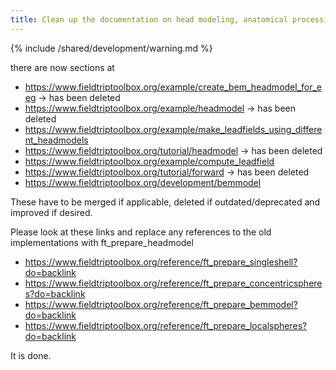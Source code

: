 ```yaml
---
title: Clean up the documentation on head modeling, anatomical processing, etc.
---
```


{% include /shared/development/warning.md %}


there are now sections at

- https://www.fieldtriptoolbox.org/example/create_bem_headmodel_for_eeg -> has been deleted
- https://www.fieldtriptoolbox.org/example/headmodel -> has been deleted
- https://www.fieldtriptoolbox.org/example/make_leadfields_using_different_headmodels
- https://www.fieldtriptoolbox.org/tutorial/headmodel -> has been deleted
- https://www.fieldtriptoolbox.org/example/compute_leadfield
- https://www.fieldtriptoolbox.org/tutorial/forward -> has been deleted
- https://www.fieldtriptoolbox.org/development/bemmodel

These have to be merged if applicable, deleted if outdated/deprecated and improved if desired.

Please look at these links and replace any references to the old implementations with ft_prepare_headmodel

- https://www.fieldtriptoolbox.org/reference/ft_prepare_singleshell?do=backlink
- https://www.fieldtriptoolbox.org/reference/ft_prepare_concentricspheres?do=backlink
- https://www.fieldtriptoolbox.org/reference/ft_prepare_bemmodel?do=backlink
- https://www.fieldtriptoolbox.org/reference/ft_prepare_localspheres?do=backlink

It is done.
